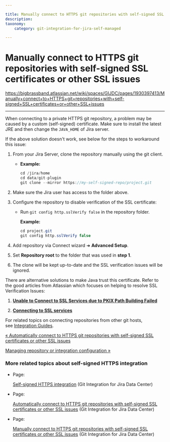 ```yaml
---

title: Manually connect to HTTPS git repositories with self-signed SSL certificates or other SSL issues
description:
taxonomy:
    category: git-integration-for-jira-self-managed

---
```


# Manually connect to HTTPS git repositories with self-signed SSL certificates or other SSL issues

<https://bigbrassband.atlassian.net/wiki/spaces/GIJDC/pages/1930397413/Manually+connect+to+HTTPS+git+repositories+with+self-signed+SSL+certificates+or+other+SSL+issues>

* * *

When connecting to a private HTTPS git repository, a problem may be caused by a custom (self-signed) certificate. Make sure to install the latest JRE and then change the `JAVA_HOME` of Jira server.

If the above solution doesn't work, see below for the steps to workaround this issue:

1.  From your Jira Server, clone the repository manually using the git client.
    
    *   **Example:**
        
        ```java
        cd /jira/home
        cd data/git-plugin
        git clone --mirror https://my-self-signed-repo/project.git
        ```
        
2.  Make sure the Jira user has access to the folder above.
    
3.  Configure the repository to disable verification of the SSL certificate:
    
    *   Run `git config http.sslVerify false` in the repository folder.
        
        **Example:**
        
        ```java
        cd project.git
        git config http.sslVerify false
        ```
        
4.  Add repository via Connect wizard ➜ **Advanced Setup**.
    
5.  Set **Repository root** to the folder that was used in **step 1**.
    
6.  The clone will be kept up-to-date and the SSL verification issues will be ignored.
    

There are alternative solutions to make Java trust this certificate. Refer to the good articles from Atlassian which focuses on helping to resolve SSL Verification Issues:

1.  [**Unable to Connect to SSL Services due to PKIX Path Building Failed**](https://confluence.atlassian.com/kb/unable-to-connect-to-ssl-services-due-to-pkix-path-building-failed-779355358.html)
    
2.  [**Connecting to SSL services**](https://confluence.atlassian.com/jira/connecting-to-ssl-services-117455.html)
    

For related topics on connecting repositories from other git hosts, see [Integration Guides](/wiki/spaces/GIJDC/pages/92176395).

[« Automatically connect to HTTPS git repositories with self-signed SSL certificates or other SSL issues](https://bigbrassband.atlassian.net/wiki/spaces/GIJDC/pages/1930397370/%28GDC%29+Automatically+connect+to+HTTPS+git+repositories+with+self-signed+SSL+certificates+or+other+SSL+issues)

[Managing repository or integration configuration »](https://bigbrassband.atlassian.net/wiki/spaces/GIJDC/pages/1930397435/%28GDC%29+Managing+repository+or+integration+configuration)

### More related topics about self-signed HTTPS integration

*   Page:
    
    [Self-signed HTTPS integration](/wiki/spaces/GIJDC/pages/1930397349/Self-signed+HTTPS+integration) (Git Integration for Jira Data Center)
    
*   Page:
    
    [Automatically connect to HTTPS git repositories with self-signed SSL certificates or other SSL issues](/wiki/spaces/GIJDC/pages/1930397370/Automatically+connect+to+HTTPS+git+repositories+with+self-signed+SSL+certificates+or+other+SSL+issues) (Git Integration for Jira Data Center)
    
*   Page:
    
    [Manually connect to HTTPS git repositories with self-signed SSL certificates or other SSL issues](/wiki/spaces/GIJDC/pages/1930397413/Manually+connect+to+HTTPS+git+repositories+with+self-signed+SSL+certificates+or+other+SSL+issues) (Git Integration for Jira Data Center)